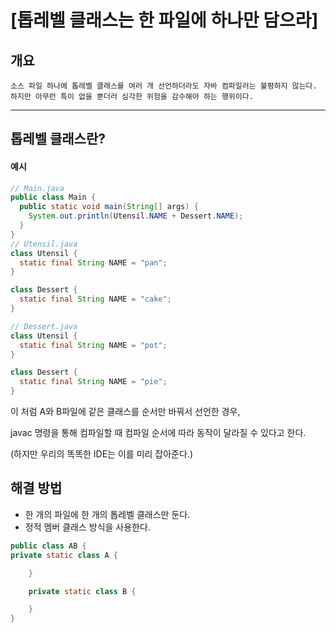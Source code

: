 # [톱레벨 클래스는 한 파일에 하나만 담으라]
## 개요
    소스 파일 하나에 톱레벨 클래스를 여러 개 선언하더라도 자바 컴파일러는 불평하지 않는다.
    하지만 아무런 특이 없을 뿐더러 심각한 위험을 감수해야 하는 행위이다.
- - -
## 톱레벨 클래스란?

#### 예시
```JAVA
// Main.java
public class Main {
  public static void main(String[] args) {
    System.out.println(Utensil.NAME + Dessert.NAME);
  }
}
// Utensil.java
class Utensil {
  static final String NAME = "pan";
}

class Dessert {
  static final String NAME = "cake";
}

// Dessert.java
class Utensil {
  static final String NAME = "pot";
}

class Dessert {
  static final String NAME = "pie";
}
```

이 처럼 A와 B파일에 같은 클래스를 순서만 바꿔서 선언한 경우,

javac 명령을 통해 컴파일할 때 컴파일 순서에 따라 동작이 달라질 수 있다고 한다.

(하지만 우리의 똑똑한 IDE는 이를 미리 잡아준다.)


## 해결 방법

- 한 개의 파일에 한 개의 톱레벨 클래스만 둔다.
- 정적 멤버 클래스 방식을 사용한다.

```JAVA
public class AB {
private static class A {

    }

    private static class B {

    }
}
```